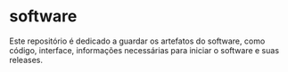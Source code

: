 # software
Este repositório é dedicado a guardar os artefatos do software, como código, interface, informações necessárias para iniciar o software e suas releases.
